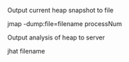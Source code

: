 Output current heap snapshot to file

  jmap -dump:file=filename processNum

Output analysis of heap to server

  jhat filename
